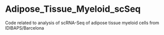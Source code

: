 # Adipose_Tissue_Myeloid_scSeq
Code related to analysis of scRNA-Seq of adipose tissue myeloid cells from IDIBAPS/Barcelona
